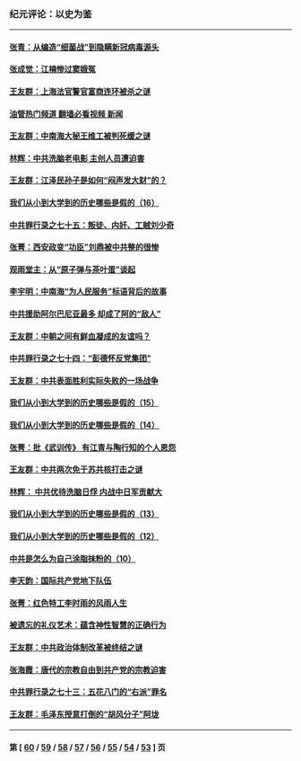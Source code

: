 ### 纪元评论：以史为鉴
---
#### [张青：从编造“细菌战”到隐瞒新冠病毒源头](../../pages/nsc1028/n13713424.md?04200330) 
#### [张成觉：江楠惨过窦娥冤](../../pages/nsc1028/n13713593.md?04200330) 
#### [王友群：上海法官警官富商连环被杀之谜](../../pages/nsc1028/n13712763.md?04200330) 
#### [油管热门频道 翻墙必看视频 新闻](ok?04200330)
#### [王友群：中南海大秘王维工被判死缓之谜](../../pages/nsc1028/n13705201.md?04200330) 
#### [林辉：中共洗脑老电影 主创人员遭迫害](../../pages/nsc1028/n13699437.md?04200330) 
#### [王友群：江泽民孙子是如何“闷声发大财”的？](../../pages/nsc1028/n13693213.md?04200330) 
#### [我们从小到大学到的历史哪些是假的（16）](../../pages/nsc1028/n13692503.md?04200330) 
#### [中共罪行录之七十五：叛徒、内奸、工贼刘少奇](../../pages/nsc1028/n13688599.md?04200330) 
#### [张菁：西安政变“功臣”刘鼎被中共整的很惨](../../pages/nsc1028/n13679371.md?04200330) 
#### [观雨堂主：从“原子弹与茶叶蛋”谈起](../../pages/nsc1028/n13677405.md?04200330) 
#### [李宇明：中南海“为人民服务”标语背后的故事](../../pages/nsc1028/n13677266.md?04200330) 
#### [中共援助阿尔巴尼亚最多 却成了阿的“敌人”](../../pages/nsc1028/n13675049.md?04200330) 
#### [王友群：中朝之间有鲜血凝成的友谊吗？](../../pages/nsc1028/n13660401.md?04200330) 
#### [中共罪行录之七十四：“彭德怀反党集团”](../../pages/nsc1028/n13655741.md?04200330) 
#### [王友群：中共表面胜利实际失败的一场战争](../../pages/nsc1028/n13643934.md?04200330) 
#### [我们从小到大学到的历史哪些是假的（15）](../../pages/nsc1028/n13632791.md?04200330) 
#### [我们从小到大学到的历史哪些是假的（14）](../../pages/nsc1028/n13630207.md?04200330) 
#### [张菁：批《武训传》 有江青与陶行知的个人恩怨](../../pages/nsc1028/n13629055.md?04200330) 
#### [王友群：中共两次免于苏共核打击之谜](../../pages/nsc1028/n13624529.md?04200330) 
#### [林辉： 中共优待洗脑日俘 内战中日军贡献大](../../pages/nsc1028/n13624644.md?04200330) 
#### [我们从小到大学到的历史哪些是假的（13）](../../pages/nsc1028/n13623863.md?04200330) 
#### [我们从小到大学到的历史哪些是假的（12）](../../pages/nsc1028/n13619491.md?04200330) 
#### [中共是怎么为自己涂脂抹粉的（10）](../../pages/nsc1028/n13615970.md?04200330) 
#### [李天韵：国际共产党地下队伍](../../pages/nsc1028/n13611808.md?04200330) 
#### [张菁：红色特工李时雨的风雨人生](../../pages/nsc1028/n13609187.md?04200330) 
#### [被遗忘的礼仪艺术：蕴含神性智慧的正确行为](../../pages/nsc1028/n13607119.md?04200330) 
#### [王友群：中共政治体制改革被终结之谜](../../pages/nsc1028/n13606004.md?04200330) 
#### [张海霞：唐代的宗教自由到共产党的宗教迫害](../../pages/nsc1028/n13604693.md?04200330) 
#### [中共罪行录之七十三：五花八门的“右派”罪名](../../pages/nsc1028/n13598550.md?04200330) 
#### [王友群：毛泽东授意打倒的“胡风分子”阿垅](../../pages/nsc1028/n13592541.md?04200330) 

---
#### 第 [ [60](./60.md?04200330) / [59](./59.md?04200330) / [58](./58.md?04200330) / [57](./57.md?04200330) / [56](./56.md?04200330) / [55](./55.md?04200330) / [54](./54.md?04200330) / [53](./53.md?04200330) ] 页
